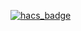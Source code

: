 [![hacs_badge](https://img.shields.io/badge/HACS-Custom-orange.svg)](https://github.com/hacs/integration)